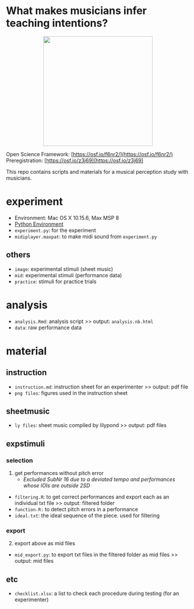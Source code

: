 # What makes musicians infer teaching intentions?


<p align="center">
  <img height="300" src="https://media.giphy.com/media/VJxNm7zrm3K4E/giphy.gif">
</p>

Open Science Framework: [https://osf.io/f6nr2/](https://osf.io/f6nr2/)  
Preregistration: [https://osf.io/z3j69](https://osf.io/z3j69)

This repo contains scripts and materials for a musical perception study with musicians.

# experiment
- Environment: Mac OS X 10.15.6, Max MSP 8
- [Python Environment](https://gist.github.com/atsukotominaga/3414c38eb5add5110d39c4f74723743c)
- `experiment.py`: for the experiment
- `midiplayer.maxpat`: to make midi sound from `experiment.py`

## others
- `image`: experimental stimuli (sheet music)
- `mid`: experimental stimuli (performance data)
- `practice`: stimuli for practice trials

# analysis
- `analysis.Rmd`: analysis script >> output: `analysis.nb.html`
- `data`: raw performance data

# material
## instruction
- `instruction.md`: instruction sheet for an experimenter >> output: pdf file
- `png files`: figures used in the instruction sheet

## sheetmusic
- `ly files`: sheet music compiled by lilypond >> output: pdf files

## expstimuli
### selection

1. get performances without pitch error
    - *Excluded SubNr 16 due to a deviated tempo and performances whose IOIs are outside 2SD*
- `filtering.R`: to get correct performances and export each as an individual txt file >> output: filtered folder
- `function.R:` to detect pitch errors in a performance
- `ideal.txt`: the ideal sequence of the piece. used for filtering

### export
2. export above as mid files
- `mid_export.py`: to export txt files in the filtered folder as mid files >> output: mid files

## etc
- `checklist.xlsx`: a list to check each procedure during testing (for an experimenter)